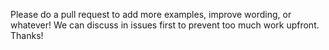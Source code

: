 Please do a pull request to add more examples, improve wording, or whatever! We can discuss in issues first to prevent too much work upfront. Thanks!
